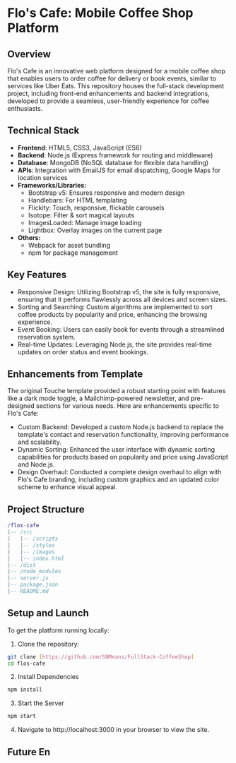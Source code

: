 # Flo's Cafe: Mobile Coffee Shop Platform
## Overview
Flo's Cafe is an innovative web platform designed for a mobile coffee shop that enables users to order coffee for delivery or book events, similar to services like Uber Eats. This repository houses the full-stack development project, including front-end enhancements and backend integrations, developed to provide a seamless, user-friendly experience for coffee enthusiasts.

## Technical Stack
- **Frontend**: HTML5, CSS3, JavaScript (ES6)
- **Backend**: Node.js (Express framework for routing and middleware)
- **Database**: MongoDB (NoSQL database for flexible data handling)
- **APIs**: Integration with EmailJS for email dispatching, Google Maps for location services
- **Frameworks/Libraries:**
   * Bootstrap v5: Ensures responsive and modern design
   * Handlebars: For HTML templating
   * Flickity: Touch, responsive, flickable carousels
  * Isotope: Filter & sort magical layouts
   * ImagesLoaded: Manage image loading
  * Lightbox: Overlay images on the current page
- **Others:**
  * Webpack for asset bundling
  * npm for package management

## Key Features
- Responsive Design: Utilizing Bootstrap v5, the site is fully responsive, ensuring that it performs flawlessly across all devices and screen sizes.
- Sorting and Searching: Custom algorithms are implemented to sort coffee products by popularity and price, enhancing the browsing experience.
- Event Booking: Users can easily book for events through a streamlined reservation system.
- Real-time Updates: Leveraging Node.js, the site provides real-time updates on order status and event bookings.

## Enhancements from Template
The original Touche template provided a robust starting point with features like a dark mode toggle, a Mailchimp-powered newsletter, and pre-designed sections for various needs. Here are enhancements specific to Flo's Cafe:

- Custom Backend: Developed a custom Node.js backend to replace the template's contact and reservation functionality, improving performance and scalability.
- Dynamic Sorting: Enhanced the user interface with dynamic sorting capabilities for products based on popularity and price using JavaScript and Node.js.
- Design Overhaul: Conducted a complete design overhaul to align with Flo's Cafe branding, including custom graphics and an updated color scheme to enhance visual appeal.

## Project Structure
```lua
/flos-cafe
|-- /src
|   |-- /scripts
|   |-- /styles
|   |-- /images
|   |-- index.html
|-- /dist
|-- /node_modules
|-- server.js
|-- package.json
|-- README.md
```
## Setup and Launch
To get the platform running locally:

1) Clone the repository:
```bash
git clone [https://github.com/SNMeans/FullStack-CoffeeShop]
cd flos-cafe
```
2) Install Dependencies
```bash
npm install
```
3) Start the Server
``` bash
npm start
```
4) Navigate to http://localhost:3000 in your browser to view the site.

## Future En

